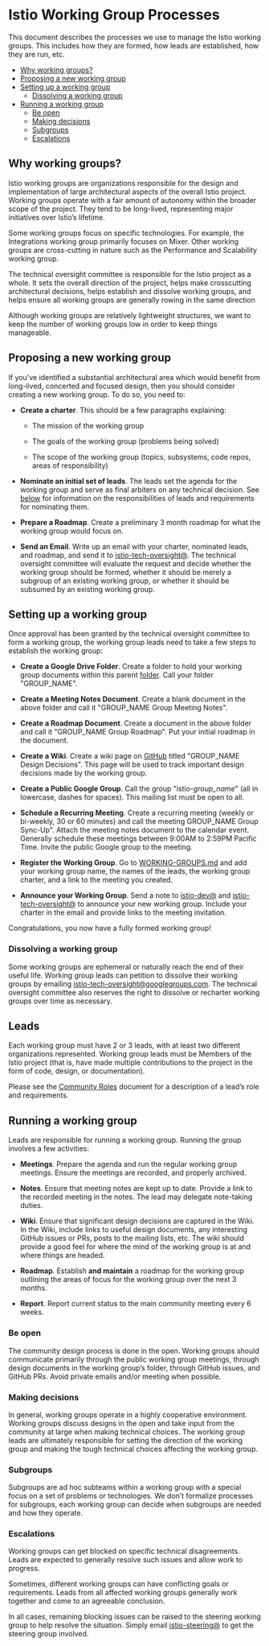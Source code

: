 # Istio Working Group Processes

This document describes the processes we use to manage the Istio working groups. This includes how they are formed, how leads
are established, how they are run, etc.

* [Why working groups?](#why-working-groups)
* [Proposing a new working group](#proposing-a-new-working-group)
* [Setting up a working group](#setting-up-a-working-group)
  * [Dissolving a working group](#dissolving-a-working-group)
* [Running a working group](#running-a-working-group)
  * [Be open](#be-open)
  * [Making decisions](#making-decisions)
  * [Subgroups](#subgroups)
  * [Escalations](#escalations)

## Why working groups?

Istio working groups are organizations responsible for the design and implementation of large architectural aspects of the overall Istio project.
Working groups operate with a fair amount of autonomy within the broader scope of the project. They tend to be long-lived, representing major
initiatives over Istio’s lifetime.

Some working groups focus on specific technologies. For example, the Integrations working group primarily focuses on Mixer. Other working
groups are cross-cutting in nature such as the Performance and Scalability working group.

The technical oversight committee is responsible for the Istio project as a whole. It sets the overall direction of the project,
helps make crosscutting architectural decisions, helps establish and dissolve working groups, and helps ensure all working
groups are generally rowing in the same direction

Although working groups are relatively lightweight structures, we want to keep the number of working groups low in order to keep things
manageable.

## Proposing a new working group

If you’ve identified a substantial architectural area which would benefit from long-lived, concerted and focused design, then you should
consider creating a new working group. To do so, you need to:

* **Create a charter**. This should be a few paragraphs explaining:

    * The mission of the working group

    * The goals of the working group (problems being solved)

    * The scope of the working group (topics, subsystems, code repos, areas of responsibility)

* **Nominate an initial set of leads**. The leads set the agenda for the working group and serve as final arbiters on any technical decision. See [below](#heading=h.xodnjuc790rs)
for information on the responsibilities of leads and requirements for nominating them.

* **Prepare a Roadmap**. Create a preliminary 3 month roadmap for what the working group would focus on.

* **Send an Email**. Write up an email with your charter, nominated leads, and roadmap, and send it to [istio-tech-oversight@](mailto:istio-tech-oversight@googlegroups.com).
The technical oversight committee will evaluate the request and decide whether the working group should be
formed, whether it should be merely a subgroup of an existing working group, or whether it should be subsumed by an existing working group.

## Setting up a working group

Once approval has been granted by the technical oversight committee to form a working group, the working group leads need to take a few
steps to establish the working group:

* **Create a Google Drive Folder**. Create a folder to hold your working group documents within this parent
[folder](https://drive.google.com/corp/drive/u/0/folders/0B7huSKYaiUN5LVdBeElXUGt3UGs). Call your folder "GROUP_NAME". 

* **Create a Meeting Notes Document**. Create a blank document in the above folder and call it "GROUP_NAME Group Meeting Notes".

* **Create a Roadmap Document**. Create a document in the above folder and call it "GROUP_NAME Group Roadmap". Put your initial
roadmap in the document.

* **Create a Wiki**. Create a wiki page on [GitHub](https://github.com/istio/istio) titled "GROUP_NAME Design Decisions". This page
will be used to track important design decisions made by the working group.

* **Create a Public Google Group**. Call the group "istio-*group_name*" (all in lowercase, dashes for spaces). This mailing list
must be open to all.

* **Schedule a Recurring Meeting**. Create a recurring meeting (weekly or bi-weekly, 30 or 60 minutes) and call the meeting
GROUP_NAME Group Sync-Up". Attach the meeting notes document to the calendar event. Generally schedule these meetings between
9:00AM to 2:59PM Pacific Time. Invite the public Google group to the meeting.

* **Register the Working Group**. Go to [WORKING-GROUPS.md](https://github.com/istio/community/blob/master/WORKING-GROUPS.md) and
add your working group name, the names of the leads, the working group charter, and a link to the meeting you created.

* **Announce your Working Group**. Send a note to [istio-dev@](mailto:istio-dev@googlegroups.com)
and [istio-tech-oversight@](mailto:istio-tech-oversight@googlegroups.com) to announce your new
working group. Include your charter in the email and provide links to the meeting invitation.

Congratulations, you now have a fully formed working group!

### Dissolving a working group

Some working groups are ephemeral or naturally reach the end of their useful life. Working group leads can petition to dissolve their working
groups by emailing [istio-tech-oversight@googlegroups.com](mailto:istio-tech-oversight@googlegroups.com). The 
technical oversight committee also reserves the right to dissolve or recharter working groups over time as necessary.

## Leads

Each working group must have 2 or 3 leads, with at least two different organizations represented. Working group leads must be Members of the
Istio project (that is, have made multiple contributions to the project in the form of code, design, or documentation).

Please see the [Community Roles](https://drive.google.com/a/google.com/open?id=1xvPAX6HcCNtbOX0lKX6s6aS1Qli-Qgnk55gyApCOYag) document for a
description of a lead’s role and requirements.

## Running a working group

Leads are responsible for running a working group. Running the group involves a few activities:

* **Meetings**. Prepare the agenda and run the regular working group meetings. Ensure the meetings are recorded, and properly archived.

* **Notes**. Ensure that meeting notes are kept up to date. Provide a link to the recorded meeting in the notes. The lead may delegate
note-taking duties.

* **Wiki**. Ensure that significant design decisions are captured in the Wiki. In the Wiki, include links to useful design documents, any
interesting GitHub issues or PRs, posts to the mailing lists, etc. The wiki should provide a good feel for where the mind of the working
group is at and where things are headed.

* **Roadmap**. Establish **and maintain** a roadmap for the working group outlining the areas of focus for the working group over the next
3 months.

* **Report**. Report current status to the main community meeting every 6 weeks.

### Be open

The community design process is done in the open. Working groups should communicate primarily through the public
working group meetings, through design documents in the working group’s folder, through GitHub issues, and GitHub PRs.
Avoid private emails and/or meeting when possible.

### Making decisions

In general, working groups operate in a highly cooperative environment. Working groups discuss designs in the open and take input
from the community at large when making technical choices. The working group leads are ultimately responsible for setting the
direction of the working group and making the tough technical choices affecting the working group.

### Subgroups

Subgroups are ad hoc subteams within a working group with a special focus on a set of problems or technologies. We don’t formalize processes
for subgroups, each working group can decide when subgroups are needed and how they operate.

### Escalations

Working groups can get blocked on specific technical disagreements. Leads are expected to generally resolve such issues and allow work
to progress.

Sometimes, different working groups can have conflicting goals or requirements. Leads from all affected working groups generally work
together and come to an agreeable conclusion.

In all cases, remaining blocking issues can be raised to the steering working group to help resolve the situation.
Simply email [istio-steering@](mailto:istio-steering@googlegroups.com) to get the steering group involved.
